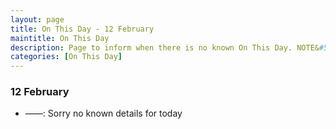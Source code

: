 ```yaml
---
layout: page
title: On This Day - 12 February
maintitle: On This Day
description: Page to inform when there is no known On This Day. NOTE&#58; There may still be comments.
categories: [On This Day]
---
```


### 12 February
* ——: Sorry no known details for today

